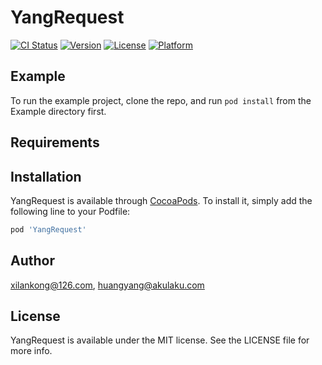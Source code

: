 # YangRequest

[![CI Status](https://img.shields.io/travis/xilankong@126.com/YangRequest.svg?style=flat)](https://travis-ci.org/xilankong@126.com/YangRequest)
[![Version](https://img.shields.io/cocoapods/v/YangRequest.svg?style=flat)](https://cocoapods.org/pods/YangRequest)
[![License](https://img.shields.io/cocoapods/l/YangRequest.svg?style=flat)](https://cocoapods.org/pods/YangRequest)
[![Platform](https://img.shields.io/cocoapods/p/YangRequest.svg?style=flat)](https://cocoapods.org/pods/YangRequest)

## Example

To run the example project, clone the repo, and run `pod install` from the Example directory first.

## Requirements

## Installation

YangRequest is available through [CocoaPods](https://cocoapods.org). To install
it, simply add the following line to your Podfile:

```ruby
pod 'YangRequest'
```

## Author

xilankong@126.com, huangyang@akulaku.com

## License

YangRequest is available under the MIT license. See the LICENSE file for more info.
